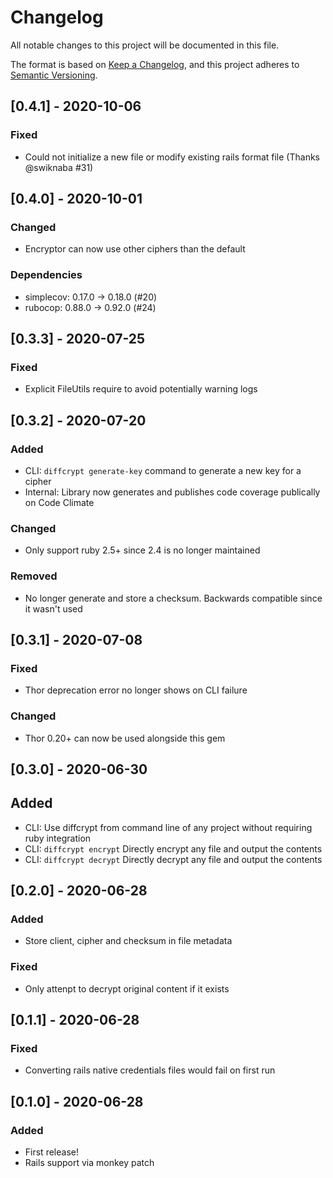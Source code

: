 # Changelog

All notable changes to this project will be documented in this file.

The format is based on [Keep a Changelog](https://keepachangelog.com/en/1.0.0/),
and this project adheres to [Semantic Versioning](https://semver.org/spec/v2.0.0.html).



## [0.4.1] - 2020-10-06

### Fixed

- Could not initialize a new file or modify existing rails format file (Thanks @swiknaba #31)



## [0.4.0] - 2020-10-01

### Changed

- Encryptor can now use other ciphers than the default

### Dependencies

- simplecov: 0.17.0 -> 0.18.0 (#20)
- rubocop: 0.88.0 -> 0.92.0 (#24)



## [0.3.3] - 2020-07-25

### Fixed

- Explicit FileUtils require to avoid potentially warning logs



## [0.3.2] - 2020-07-20

### Added

- CLI: `diffcrypt generate-key` command to generate a new key for a cipher
- Internal: Library now generates and publishes code coverage publically on Code Climate

### Changed

- Only support ruby 2.5+ since 2.4 is no longer maintained

### Removed

- No longer generate and store a checksum. Backwards compatible since it wasn't used



## [0.3.1] - 2020-07-08

### Fixed

- Thor deprecation error no longer shows on CLI failure

### Changed

- Thor 0.20+ can now be used alongside this gem



## [0.3.0] - 2020-06-30

## Added

- CLI: Use diffcrypt from command line of any project without requiring ruby integration
- CLI: `diffcrypt encrypt` Directly encrypt any file and output the contents
- CLI: `diffcrypt decrypt` Directly decrypt any file and output the contents



## [0.2.0] - 2020-06-28

### Added

- Store client, cipher and checksum in file metadata

### Fixed

- Only attenpt to decrypt original content if it exists



## [0.1.1] - 2020-06-28

### Fixed

- Converting rails native credentials files would fail on first run



## [0.1.0] - 2020-06-28

### Added

- First release!
- Rails support via monkey patch
